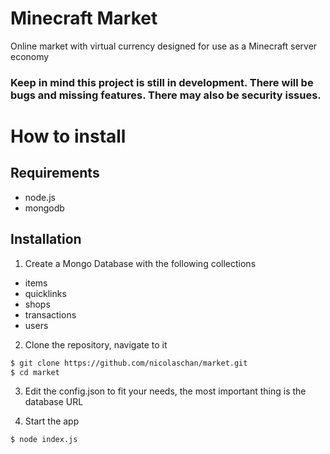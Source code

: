 # Minecraft Market
Online market with virtual currency designed for use as a Minecraft server economy
### Keep in mind this project is still in development. There will be bugs and missing features. There may also be security issues.

# How to install
## Requirements
- node.js
- mongodb

## Installation
1) Create a Mongo Database with the following collections
- items
- quicklinks
- shops
- transactions
- users

2) Clone the repository, navigate to it
```sh
$ git clone https://github.com/nicolaschan/market.git
$ cd market
```

3) Edit the config.json to fit your needs, the most important thing is the database URL

4) Start the app
```sh
$ node index.js
```

